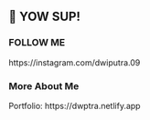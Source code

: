 <h2>🚀 YOW SUP!</h2>

<h3>FOLLOW ME</h3>
<p>https://instagram.com/dwiputra.09</p>

<h3>More About Me </h3>
<p>Portfolio: https://dwptra.netlify.app</p>
